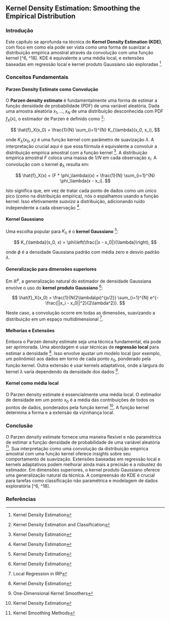 ## Kernel Density Estimation: Smoothing the Empirical Distribution

### Introdução
Este capítulo se aprofunda na técnica de **Kernel Density Estimation (KDE)**, com foco em como ela pode ser vista como uma forma de suavizar a distribuição empírica amostral através da convolução com uma função kernel [^6, ^18]. KDE é equivalente a uma média local, e extensões baseadas em regressão local e kernel produto Gaussiano são exploradas [^19].

### Conceitos Fundamentais

#### Parzen Density Estimate como Convolução
O **Parzen density estimate** é fundamentalmente uma forma de estimar a função densidade de probabilidade (PDF) de uma variável aleatória. Dada uma amostra aleatória $x_1, ..., x_N$ de uma distribuição desconhecida com PDF $f_X(x)$, o estimador de Parzen é definido como [^18]:

$$ \hat{f}_X(x_0) = \frac{1}{N} \sum_{i=1}^{N} K_{\lambda}(x_0, x_i), $$

onde $K_{\lambda}(x_0, x_i)$ é uma função kernel com parâmetro de suavização $\lambda$. A interpretação crucial aqui é que essa fórmula é equivalente a convoluir a distribuição empírica amostral com a função kernel [^19]. A distribuição empírica amostral $F$ coloca uma massa de $1/N$ em cada observação $x_i$. A convolução com o kernel $\phi_\lambda$ resulta em:

$$ \hat{f}_X(x) = (F * \phi_\lambda)(x) = \frac{1}{N} \sum_{i=1}^{N} \phi_\lambda(x - x_i). $$

Isto significa que, em vez de tratar cada ponto de dados como um único pico (como na distribuição empírica), nós o espalhamos usando a função kernel. Isso efetivamente *suaviza* a distribuição, adicionando ruído independente a cada observação [^19].

#### Kernel Gaussiano
Uma escolha popular para $K_\lambda$ é o **kernel Gaussiano** [^19]:

$$ K_{\lambda}(x_0, x) = \phi\left(\frac{|x - x_0|}{\lambda}\right), $$

onde $\phi$ é a densidade Gaussiana padrão com média zero e desvio padrão $\lambda$.

#### Generalização para dimensões superiores
Em $\mathbb{R}^p$, a generalização natural do estimador de densidade Gaussiana envolve o uso do **kernel produto Gaussiano** [^19]:

$$ \hat{f}_X(x_0) = \frac{1}{N(2\lambda\pi)^{p/2}} \sum_{i=1}^{N} e^{-\frac{||x_i - x_0||^2}{2\lambda^2}}. $$

Neste caso, a convolução ocorre em todas as dimensões, suavizando a distribuição em um espaço multidimensional [^10].

#### Melhorias e Extensões
Embora o Parzen density estimate seja uma técnica fundamental, ela pode ser aprimorada. Uma abordagem é usar técnicas de **regressão local** para estimar a densidade [^19]. Isso envolve ajustar um modelo local (por exemplo, um polinômio) aos dados em torno de cada ponto $x_0$, ponderado pela função kernel. Outra extensão é usar kernels adaptativos, onde a largura do kernel $\lambda$ varia dependendo da densidade dos dados [^3].

#### Kernel como média local
O Parzen density estimate é essencialmente uma média local. O estimador de densidade em um ponto $x_0$ é a média das contribuições de todos os pontos de dados, ponderados pela função kernel [^19]. A função kernel determina a forma e a extensão da vizinhança local.

### Conclusão

O Parzen density estimate fornece uma maneira flexível e não paramétrica de estimar a função densidade de probabilidade de uma variável aleatória [^6]. Sua interpretação como uma convolução da distribuição empírica amostral com uma função kernel oferece insights sobre seu comportamento de suavização. Extensões baseadas em regressão local e kernels adaptativos podem melhorar ainda mais a precisão e a robustez do estimador. Em dimensões superiores, o kernel produto Gaussiano oferece uma generalização natural da técnica. A compreensão do KDE é crucial para tarefas como classificação não paramétrica e modelagem de dados exploratória [^6, ^18].

### Referências
[^6]: Kernel Smoothing Methods
[^3]: One-Dimensional Kernel Smoothers
[^10]: Local Regression in IRP
[^18]: Kernel Density Estimation and Classification
[^19]: Kernel Density Estimation

<!-- END -->